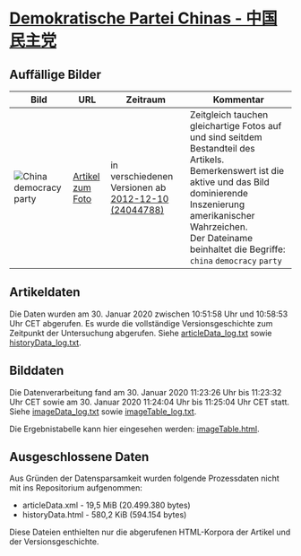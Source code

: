 # [Demokratische Partei Chinas - 中国民主党](https://zh.wikipedia.org/wiki/%E4%B8%AD%E5%9B%BD%E6%B0%91%E4%B8%BB%E5%85%9A)

## Auffällige Bilder

| Bild | URL | Zeitraum | Kommentar |
| - | - | - | - |
| ![China democracy party](https://upload.wikimedia.org/wikipedia/commons/f/f7/China_democracy_party.jpg) | [Artikel zum Foto](https://zh.wikipedia.org/wiki/File:China_democracy_party.jpg) | in verschiedenen Versionen ab [2012-12-10 (24044788)](https://zh.wikipedia.org/w/index.php?oldid=24044788) | Zeitgleich tauchen gleichartige Fotos auf und sind seitdem Bestandteil des Artikels. Bemerkenswert ist die aktive und das Bild dominierende Inszenierung amerikanischer Wahrzeichen.<br/>Der Dateiname beinhaltet die Begriffe: `china` `democracy` `party` |

## Artikeldaten

Die Daten wurden am 30. Januar 2020 zwischen 10:51:58 Uhr und 10:58:53 Uhr CET abgerufen. Es wurde die vollständige Versionsgeschichte zum Zeitpunkt der Untersuchung abgerufen. Siehe [articleData_log.txt](articleData_log.txt) sowie [historyData_log.txt](historyData_log.txt).

## Bilddaten

Die Datenverarbeitung fand am 30. Januar 2020 11:23:26 Uhr bis 11:23:32 Uhr CET sowie am 30. Januar 2020 11:24:04 Uhr bis 11:25:04 Uhr CET statt. Siehe [imageData_log.txt](imageData_log.txt) sowie [imageTable_log.txt](imageTable_log.txt).

Die Ergebnistabelle kann hier eingesehen werden: [imageTable.html](imageTable.html).

## Ausgeschlossene Daten

Aus Gründen der Datensparsamkeit wurden folgende Prozessdaten nicht mit ins Repositorium aufgenommen:

- articleData.xml - 19,5 MiB (20.499.380 bytes)
- historyData.html - 580,2 KiB (594.154 bytes)

Diese Dateien enthielten nur die abgerufenen HTML-Korpora der Artikel und der Versionsgeschichte.